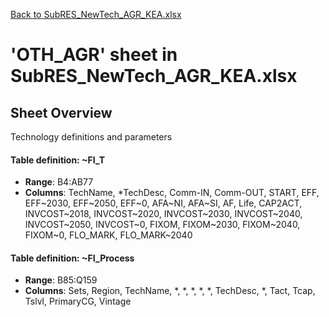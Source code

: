 [Back to SubRES_NewTech_AGR_KEA.xlsx](README.md)

# 'OTH_AGR' sheet in SubRES_NewTech_AGR_KEA.xlsx

## Sheet Overview

Technology definitions and parameters

#### Table definition: ~FI_T
- **Range**: B4:AB77
- **Columns**: TechName, *TechDesc, Comm-IN, Comm-OUT, START, EFF, EFF~2030, EFF~2050, EFF~0, AFA~NI, AFA~SI, AF, Life, CAP2ACT, INVCOST~2018, INVCOST~2020, INVCOST~2030, INVCOST~2040, INVCOST~2050, INVCOST~0, FIXOM, FIXOM~2030, FIXOM~2040, FIXOM~0, FLO_MARK, FLO_MARK~2040

#### Table definition: ~FI_Process
- **Range**: B85:Q159
- **Columns**: Sets, Region, TechName, *, *, *, *, *, TechDesc, *, Tact, Tcap, Tslvl, PrimaryCG, Vintage

